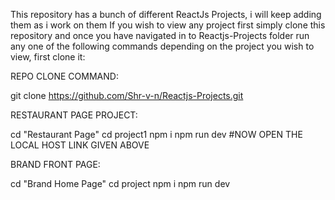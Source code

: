 This repository has a bunch of different ReactJs Projects, i will keep adding them as i work on them
If you wish to view any project first simply clone this repository and once you have navigated in to Reactjs-Projects folder
run any one of the following commands depending on the project you wish to view, first clone it:

REPO CLONE COMMAND:

git clone https://github.com/Shr-v-n/Reactjs-Projects.git

RESTAURANT PAGE PROJECT:

cd "Restaurant Page"
cd project1
npm i
npm run dev
#NOW OPEN THE LOCAL HOST LINK GIVEN ABOVE


BRAND FRONT PAGE:

cd "Brand Home Page"
cd project
npm i
npm run dev
